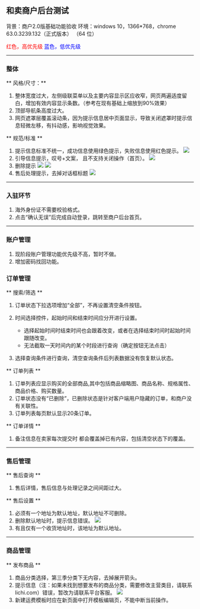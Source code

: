 ## 和卖商户后台测试

背景：商户2.0版基础功能验收
环境：windows 10，1366*768，chrome 63.0.3239.132（正式版本） （64 位）

<font face = SimHei color = red>红色，高优先级</font>
<font face = SimHei color = blue>蓝色，低优先级</font>

---

### 整体

** 风格/尺寸：**

1. 整体宽度过大，左侧级联菜单以及主要内容显示区应收窄，网页两遍适度留白，增加有效内容显示条数。（参考在现有基础上缩放到90%效果）
2. 顶部导航条高度过大。
3. 网页遮罩层覆盖滚动条，因为提示信息居中页面显示，导致关闭遮罩时提示信息轻微左移，有抖动感，影响视觉效果。

** 规范/标准 **

1.  提示信息标准不统一，成功信息使用绿色提示，失败信息使用红色提示。
![](https://i.imgur.com/mHjXhVR.png)
2.  引导信息提示，叹号+文案，	且不支持关闭操作（首页）。
![](https://i.imgur.com/U9VBSdT.png)
3. 删除提示
![](https://i.imgur.com/WurPGVg.png)    ![](https://i.imgur.com/gjvbDTp.png)
4. 售后处理提示，去掉对话框标题
![](https://i.imgur.com/Fb5cbyb.png)
---

### 入驻环节

1. 海外身份证不需要校验格式。
2. 点击“确认无误”后完成自动登录，跳转至商户后台首页。

---

### 账户管理

1. 现阶段账户管理功能优先级不高，暂时不做。
2. 增加密码找回功能。

### 订单管理

** 搜索/筛选 **

1.  订单状态下拉选项增加“全部”，不再设置清空条件按钮。
2.  时间选择控件，起始时间和结束时间应分开进行设置。

    *   选择起始时间时结束时间也会跟着改变，或者在选择结束时间时起始时间跟随改变。
    *   无法截取一天时间内的某个时段进行查询（确定按钮无法点击）

3.  选择查询条件进行查询，清空查询条件后列表数据没有恢复默认状态。

** 订单列表 **

1.  订单列表应显示购买的全部商品,其中包括商品缩略图、商品名称、规格属性、商品价格、购买数量。
2.  订单状态没有“已删除”，已删除状态是针对客户端用户隐藏的订单，和商户没有关联性。
3.  订单列表每页默认显示20条订单。

** 订单详情 **

1.  备注信息在卖家每次提交时 都会覆盖掉已有内容，包括清空状态下的覆盖。

---

### 售后管理

** 售后查询 **
1. 售后详情，售后信息与处理记录之间间距过大。

** 售后设置 **

1. 必须有一个地址为默认地址，默认地址不可删除。
2. 删除默认地址时，提示信息错误。
![](https://i.imgur.com/mEgHeLQ.png)
3. 有且仅有一个收货地址时，该地址为默认地址。

---

### 商品管理

** 发布商品 **
1. 商品分类选择，第三季分类下无内容，去掉展开箭头。
2. 提示信息（注：如果未找到想要发布的商品分类，需要修改主营类目，请联系lichi.com）错误，暂改为请联系平台客服。
![](https://i.imgur.com/Roz5G7m.png)
3. 新建运费模板时应在新页面中打开模板编辑页，不能中断当前操作。




